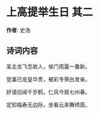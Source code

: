 # 上高提举生日  其二

**作者**: 史浩

## 诗词内容

圣主龙飞念故人，侯门雨露一番新。

登瀛已宠皇华贵，被彩专荣白发亲。

好语旧闻千岁鹤，仁风今扇七州春。

定知福寿无边际，坐看云来舞绣茵。

